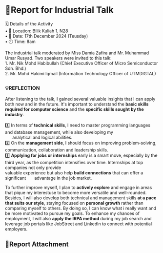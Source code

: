 # 📃Report for Industrial Talk

🗓️ Details of the Activity<br>
• 📍 Location: Bilik Kuliah 1, N28 <br>
• 📅 Date: 17th December 2024 (Teusday)<br>
• 🕛 Time: 8am<br>


The industrial talk moderated by Miss Damia Zafira and Mr. Muhammad Umar Rusyad. Two speakers were invited to this talk:<br>
1️. Mr. Nik Mohd Habibullah (Chief Executive Officer of Micro Semiconductor Sdn. Bhd.) <br>
2️. Mr. Mohd Hakimi Iqmail (Information Technology Officer of UTMDIGTAL)

## 
<h3>💡REFLECTION</h3>

After listening to the talk, I gained several valuable insights that I can apply both now and in the future. It's important to understand the **basic skills required for computer science** and the **specific skills sought by the industry**. <br><br>
1️⃣ In terms of **technical skills**, I need to master programming languages and database management, while also developing my <br>
&nbsp;&nbsp;&nbsp;&nbsp;&nbsp;&nbsp;analytical and logical abilities.<br>
2️⃣ On the **management side**, I should focus on improving problem-solving, communication, collaboration and leadership skills.<br>
3️⃣ **Applying for jobs or internships** early is a smart move, especially by the third year, as the competition intensifies over time. Internships at top companies not only provide<br> valuable experience but also help **build connections** that can offer a significant 
&nbsp;&nbsp;&nbsp;&nbsp;&nbsp;&nbsp;advantage in the job market.

To further improve myself, I plan to **actively explore** and engage in areas that pique my interestuse to become more versatile and well-rounded. Besides, I will also develop both technical and management skills **at a pace that suits our style**, staying focused on **personal growth** rather than comparing myself to others. By doing so, I can know what i really want and be more motivated to pursue my goals. To enhance my chances of employment, I will also **apply the IRPA method** during my job search and leverage job portals like JobStreet and LinkedIn to connect with potential employers.











## 📌Report Attachment
